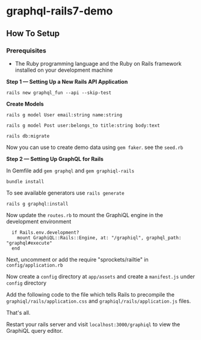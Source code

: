 # graphql-rails7-demo

## How To Setup

### Prerequisites
 - The Ruby programming language and the Ruby on Rails framework installed on your development machine

**Step 1 — Setting Up a New Rails API Application**

`rails new graphql_fun --api --skip-test`

**Create Models**

`rails g model User email:string name:string`

`rails g model Post user:belongs_to title:string body:text`

`rails db:migrate`

Now you can use to create demo data using `gem faker`. see the `seed.rb`


**Step 2 — Setting Up GraphQL for Rails**

In Gemfile add `gem graphql` and `gem graphiql-rails`

`bundle install`

To see available generators use `rails generate`

`rails g graphql:install`

Now update the `routes.rb` to mount the GraphiQL engine in the development environment

```
  if Rails.env.development?
    mount GraphiQL::Rails::Engine, at: "/graphiql", graphql_path: "graphql#execute"
  end
```

Next, uncomment or add the require "sprockets/railtie" in `config/application.rb`

Now create a `config` directory at `app/assets` and create a `manifest.js` under `config` directory

Add the following code to the file which tells Rails to precompile the `graphiql/rails/application.css` and `graphiql/rails/application.js` files.

That's all. 

Restart your rails server and visit `localhost:3000/graphiql` to view the GraphiQL query editor.